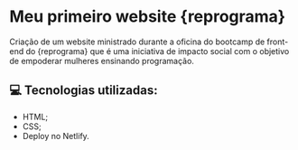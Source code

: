 # Meu primeiro website {reprograma}

Criação de um website ministrado durante a oficina do bootcamp de front-end do {reprograma} que é uma iniciativa de impacto social com o objetivo de empoderar mulheres ensinando programação.
<h2> 💻 Tecnologias utilizadas:</h2>
<ul>
  <li>HTML;</li>
  <li>CSS;</li>
  <li>Deploy no Netlify.</li>
 </ul>
  



